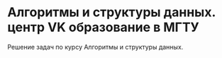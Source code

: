 # Алгоритмы и структуры данных. центр VK образование в МГТУ 
Решение задач по курсу Алгоритмы и структуры данных.

